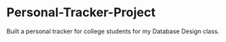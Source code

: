 # Personal-Tracker-Project
Built a personal tracker for college students for my Database Design class.
